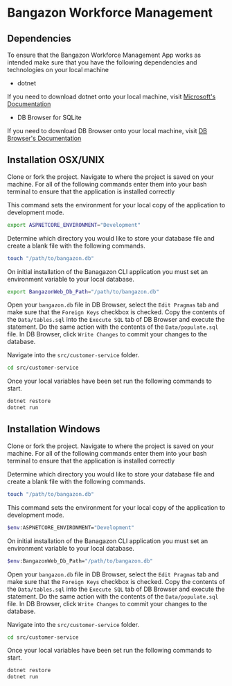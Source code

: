 # Bangazon Workforce Management

## Dependencies

To ensure that the  Bangazon Workforce Management App works as intended make sure that you have the following dependencies and technologies on your local machine

- dotnet 

If you need to download dotnet onto your local machine, visit [Microsoft's Documentation](https://www.microsoft.com/en-us/download/details.aspx?id=30653)

- DB Browser for SQLite

If you need to download DB Browser onto your local machine, visit [DB Browser's Documentation](http://sqlitebrowser.org/)

## Installation OSX/UNIX

Clone or fork the project. Navigate to where the project is saved on your machine. For all of the following commands enter them into your bash terminal to ensure that the application is installed correctly


This command sets the environment for your local copy of the application to development mode.
```Bash
export ASPNETCORE_ENVIRONMENT="Development"
```

Determine which directory you would like to store your database file and create a blank file with the following commands.
```Bash
touch "/path/to/bangazon.db"
```

On initial installation of the Banagazon CLI application you must set an environment variable to your local database.
```Bash
export BangazonWeb_Db_Path="/path/to/bangazon.db"
```

Open your `bangazon.db` file in DB Browser, select the `Edit Pragmas` tab and make sure that the `Foreign Keys` checkbox is checked. Copy the contents of the `Data/tables.sql` into the `Execute SQL` tab of DB Browser and execute the statement. Do the same action with the contents of the `Data/populate.sql` file. In DB Browser, click `Write Changes` to commit your changes to the database.

Navigate into the `src/customer-service` folder.

```Bash
cd src/customer-service
```

Once your local variables have been set run the following commands to start.
```Bash
dotnet restore
dotnet run
```

## Installation Windows

Clone or fork the project. Navigate to where the project is saved on your machine. For all of the following commands enter them into your bash terminal to ensure that the application is installed correctly


Determine which directory you would like to store your database file and create a blank file with the following commands.
```Bash
touch "/path/to/bangazon.db"
```

This command sets the environment for your local copy of the application to development mode.
```Bash
$env:ASPNETCORE_ENVIRONMENT="Development"
```

On initial installation of the Banagazon CLI application you must set an environment variable to your local database.
```Bash
$env:BangazonWeb_Db_Path="/path/to/bangazon.db"
```

Open your `bangazon.db` file in DB Browser, select the `Edit Pragmas` tab and make sure that the `Foreign Keys` checkbox is checked. Copy the contents of the `Data/tables.sql` into the `Execute SQL` tab of DB Browser and execute the statement. Do the same action with the contents of the `Data/populate.sql` file. In DB Browser, click `Write Changes` to commit your changes to the database.

Navigate into the `src/customer-service` folder.

```Bash
cd src/customer-service
```

Once your local variables have been set run the following commands to start.
```Bash
dotnet restore
dotnet run
```